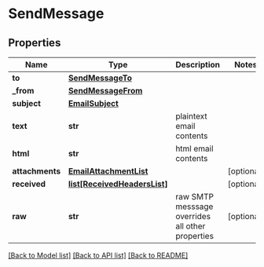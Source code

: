 # SendMessage

## Properties
Name | Type | Description | Notes
------------ | ------------- | ------------- | -------------
**to** | [**SendMessageTo**](SendMessageTo.md) |  | 
**_from** | [**SendMessageFrom**](SendMessageFrom.md) |  | 
**subject** | [**EmailSubject**](EmailSubject.md) |  | 
**text** | **str** | plaintext email contents | 
**html** | **str** | html email contents | 
**attachments** | [**EmailAttachmentList**](EmailAttachmentList.md) |  | [optional] 
**received** | [**list[ReceivedHeadersList]**](ReceivedHeadersList.md) |  | [optional] 
**raw** | **str** | raw SMTP messsage overrides all other properties | [optional] 

[[Back to Model list]](../README.md#documentation-for-models) [[Back to API list]](../README.md#documentation-for-api-endpoints) [[Back to README]](../README.md)

